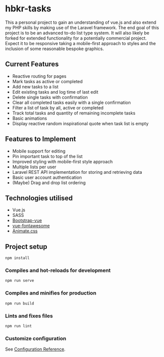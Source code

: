 # hbkr-tasks

This a personal project to gain an understanding of vue.js and also extend my PHP skills by making use of the Laravel framework. The end goal of this project is to be an advanced to-do list type system. It will also likely be forked for extended functionality for a potentially commercial project. Expect it to be responsive taking a mobile-first approach to styles and the inclusion of some reasonable bespoke graphics.

## Current Features
* Reactive routing for pages
* Mark tasks as active or completed
* Add new tasks to a list
* Edit existing tasks and log time of last edit
* Delete single tasks with confirmation
* Clear all completed tasks easily with a single confirmation
* Filter a list of task by all, active or completed
* Track total tasks and quantity of remaining incomplete tasks
* Basic animations
* Display reactive random inspirational quote when task list is empty

## Features to Implement
* Mobile support for editing
* Pin important task to top of the list
* Improved styling with mobile-first style approach
* Multiple lists per user
* Laravel REST API implementation for storing and retrieving data
* Basic user account authentication
* (Maybe) Drag and drop list ordering


## Technologies utilised
* Vue.js
* SASS
* [Bootstrap-vue](https://bootstrap-vue.js.org/)
* [vue-fontawesome](https://github.com/FortAwesome/vue-fontawesome)
* [Animate.css](https://daneden.github.io/animate.css/)


## Project setup
```
npm install
```

### Compiles and hot-reloads for development
```
npm run serve
```

### Compiles and minifies for production
```
npm run build
```

### Lints and fixes files
```
npm run lint
```

### Customize configuration
See [Configuration Reference](https://cli.vuejs.org/config/).